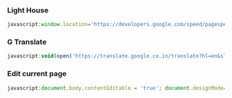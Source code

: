 ### Light House
``` js
javascript:window.location='https://developers.google.com/speed/pagespeed/insights/?url='+encodeURI(window.location);
```
### G Translate
``` js
javascript:void(open('https://translate.google.co.in/translate?hl=en&sl=auto&tl=en&u='+location.href));
```
### Edit current page
```js
javascript:document.body.contentEditable = 'true'; document.designMode='on'; void 0
```